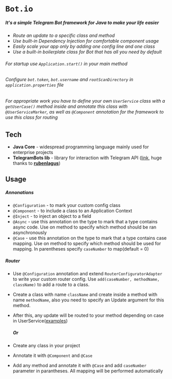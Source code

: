 # `Bot.io`

##### It's a simple Telegram Bot framework for Java to make your life easier

  - *Route an update to a specific class and method*
  - *Use built-in Dependency Injection for comfortable component usage*
  - *Easily scale your app only by adding one config line and one class*
  - *Use a built-in boilerplate class for Bot that has all you need by default*

###### For startup use `Application.start()` in your main method
###### Configure `bot.token`, `bot.username` and `rootScanDirectory` in `application.properties` file
###### For appropriate work you have to define your own `UserService` class with a `getUserCase()` method inside and annotate this class with `@UserServiceMarker`, as well as `@Component` annotation for the framework to use this class for routing

## Tech

* **Java Core** - widespread programming language mainly used for enterprise projects
* **TelegramBots lib** - library for interaction with Telegram API ([link](https://github.com/rubenlagus/TelegramBots/wiki/Getting-Started), huge thanks to [**rubenlagus**](https://github.com/rubenlagus))

## Usage

##### Annonations
* `@Configuration` - to mark your custom config class
* `@Component` - to include a class to an Application Context
* `@Inject` - to inject an object to a field
* `@Async` - use this annotation on the type to mark that a type contains async code. Use on method to specify which method should be ran asynchronously
* `@Case` - use this annotation on the type to mark that a type contains case mapping. Use on method to specify which method should be used for mapping. In parentheses specify `caseNumber` to map(default = 0)
##### Router
* Use `@Configuration` annotation and extend `RouterConfiguratorAdapter` to write your custom router config. Use `add(caseNumber, methodName, className)` to add a route to a class.
* Create a class with name `className` and create inside a method with name `methodName`, also you need to specify an Update argument for this method.
* After this, any update will be routed to your method depending on case in UserService([examples](src/main/cases))

  ##### Or
  
* Create any class in your project
* Annotate it with `@Component` and `@Case`
* Add any method and annotate it with `@Case` and add `caseNumber` parameter in parantheses. 
All mapping will be performed automatically

